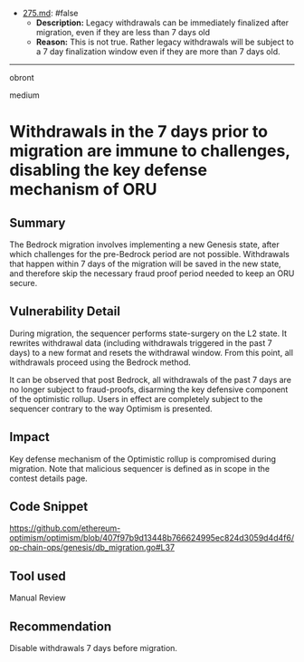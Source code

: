 
- [275.md](processed/false/migration/275.md): #false
  - **Description:** Legacy withdrawals can be immediately finalized after migration, even if they are less than 7 days old
  - **Reason:** This is not true. Rather legacy withdrawals will be subject to a 7 day finalization window even if they are more than 7 days old.

---

obront

medium

# Withdrawals in the 7 days prior to migration are immune to challenges, disabling the key defense mechanism of ORU

## Summary

The Bedrock migration involves implementing a new Genesis state, after which challenges for the pre-Bedrock period are not possible. Withdrawals that happen within 7 days of the migration will be saved in the new state, and therefore skip the necessary fraud proof period needed to keep an ORU secure.

## Vulnerability Detail

During migration, the sequencer performs state-surgery on the L2 state. It rewrites withdrawal data (including withdrawals triggered in the past 7 days) to a new format and resets the withdrawal window. From this point, all withdrawals proceed using the Bedrock method.

It can be observed that post Bedrock, all withdrawals of the past 7 days are no longer subject to fraud-proofs, disarming the key defensive component of the optimistic rollup. Users in effect are completely subject to the sequencer contrary to the way Optimism is presented. 

## Impact

Key defense mechanism of the Optimistic rollup is compromised during migration. Note that malicious sequencer is defined as in scope in the contest details page.

## Code Snippet

https://github.com/ethereum-optimism/optimism/blob/407f97b9d13448b766624995ec824d3059d4d4f6/op-chain-ops/genesis/db_migration.go#L37

## Tool used

Manual Review

## Recommendation

Disable withdrawals 7 days before migration.